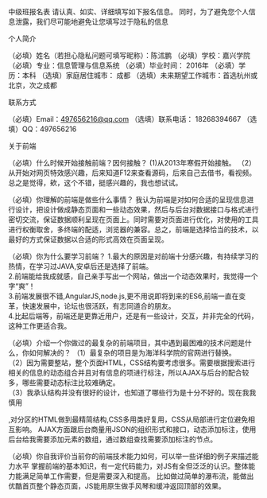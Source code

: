 中级班报名表
请认真、如实、详细填写如下报名信息。 同时，为了避免您个人信息泄露，我们尽可能地避免让您填写过于隐私的信息

个人简介

 （必填）姓名（若担心隐私问题可填写昵称）：陈沭鹏 
 （必填）学校：嘉兴学院 （必填）专业：信息管理与信息系统   （必填）毕业时间： 2016年
 （必填）学历：本科  （选填）家庭居住城市： 成都
 （选填）未来期望工作城市：首选杭州或北京，次之成都

联系方式

（必填）Email：497656216@qq.com （选填）联系电话： 18268394667   （选填）QQ：497656216

关于前端

（必填）什么时候开始接触前端？因何接触？
    (1)从2013年寒假开始接触。  （2）从开始对网页特效感兴趣，后来知道F12来查看源码，后来自己去借书，看视频。总之是觉得，欸，这个不错，挺感兴趣的，我也想试试。


（必填）你理解的前端是做些什么事情？
    我认为前端是对如何合适的呈现信息进行设计，把设计做成静态页面和一些动态效果，然后与后台对数据接口与格式进行密切交流，保证数据顺利呈现在页面上。同时需要对页面进行优化，对使用的工具进行权衡取舍，多终端的配适，浏览器的兼容。总之，前端是选择恰当的技术，以最好的方式保证数据以合适的形式高效在页面呈现。


（必填）你为什么要学习前端？
   1.最大的原因是对前端十分感兴趣，有持续学习的热情，在学习过JAVA,安卓后还是选择了前端。   
   2.前端能给我成就感，自己亲手写出一个网站，做出一个动态效果时，我觉得一个字“爽”！             
   3.前端发展很不错,AngularJS,node.js,更不用说即将到来的ES6,前端一直在变革，快速发展中，论坛也很活跃，有志同道合的朋友。        
   4.比起后端等，前端还是更靠近用户，还是有一些设计，交互，并非完全的代码，这种工作更适合我。


（必填）介绍一个你做过的最复杂的前端项目，其中遇到最困难的技术问题是什么，你如何解决的？
    （1）最复杂的项目是为海洋科学院的官网进行替换。  
    （2）因为需要整站，整个页面HTML，CSS结构要考虑很多。需要根据搜索进行相关的信息的动态组合并且对有信息的项进行标注，所以AJAX与后台的配合较多，哪些需要动态标注比较难确定。     
    （3）我承认结构并没有很好的设计，也知道了哪些行为是十分不好的。现在我我慎用<DIV>,对分区的HTML做到最精简结构,CSS多用类好复用，CSS从局部进行定位避免相互影响。  AJAX方面跟后台商量用JSON的组织形式和接口，动态添加标注，使用后台给我需要添加元素的数组，通过数组查找需要添加标注的节点。


（必填）你自我评价当前你的前端技术能力如何，可以举一些详细的例子来描述能力水平
   掌握前端的基本知识，有一定代码能力，对JS有全但泛泛的认识。整体能力能满足简单工作需要，但是需要深入和提高。 
   比如做过简单的瀑布流，能做出优酷首页整个静态页面，JS能用原生做手风琴和缓冲返回顶部的效果。
